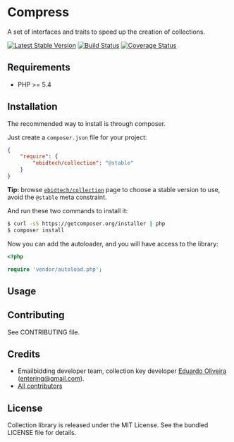 # Compress #

A set of interfaces and traits to speed up the creation of collections.

[![Latest Stable Version](https://poser.pugx.org/ebidtech/compress/v/stable.png)](https://packagist.org/packages/ebidtech/compress)
 [![Build Status](https://travis-ci.org/ebidtech/compress.png?branch=v0.2)](https://travis-ci.org/ebidtech/compress) [![Coverage Status](https://coveralls.io/repos/ebidtech/compress/badge.png?branch=master)](https://coveralls.io/r/ebidtech/compress?branch=master)

## Requirements ##

* PHP >= 5.4

## Installation ##

The recommended way to install is through composer.

Just create a `composer.json` file for your project:

``` json
{
    "require": {
        "ebidtech/collection": "@stable"
    }
}
```

**Tip:** browse [`ebidtech/collection`](https://packagist.org/packages/ebidtech/collection) page to choose a stable version to use, avoid the `@stable` meta constraint.

And run these two commands to install it:

```bash
$ curl -sS https://getcomposer.org/installer | php
$ composer install
```

Now you can add the autoloader, and you will have access to the library:

```php
<?php

require 'vendor/autoload.php';
```

## Usage ##


## Contributing ##

See CONTRIBUTING file.

## Credits ##

* Emailbidding developer team, collection key developer [Eduardo Oliveira](https://github.com/entering) (entering@gmail.com).
* [All contributors](https://github.com/ebidtech/collection/contributors)

## License ##

Collection library is released under the MIT License. See the bundled LICENSE file for details.

